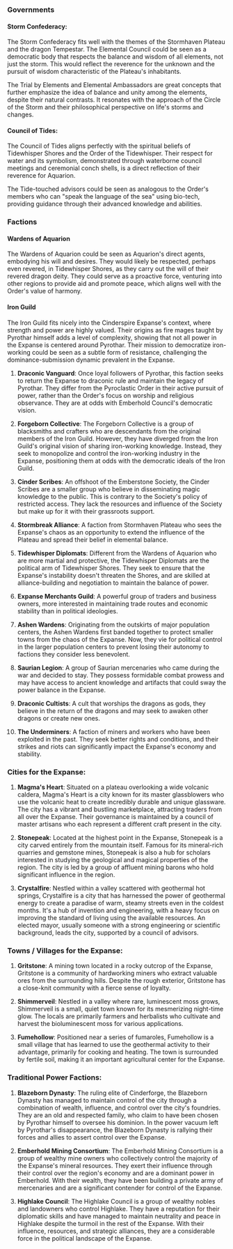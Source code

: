 ### Governments

#### Storm Confederacy:

The Storm Confederacy fits well with the themes of the Stormhaven Plateau and the dragon Tempestar. The Elemental Council could be seen as a democratic body that respects the balance and wisdom of all elements, not just the storm. This would reflect the reverence for the unknown and the pursuit of wisdom characteristic of the Plateau's inhabitants.

The Trial by Elements and Elemental Ambassadors are great concepts that further emphasize the idea of balance and unity among the elements, despite their natural contrasts. It resonates with the approach of the Circle of the Storm and their philosophical perspective on life's storms and changes.

#### Council of Tides:

The Council of Tides aligns perfectly with the spiritual beliefs of Tidewhisper Shores and the Order of the Tidewhisper. Their respect for water and its symbolism, demonstrated through waterborne council meetings and ceremonial conch shells, is a direct reflection of their reverence for Aquarion.

The Tide-touched advisors could be seen as analogous to the Order's members who can "speak the language of the sea" using bio-tech, providing guidance through their advanced knowledge and abilities.

### Factions

#### Wardens of Aquarion

The Wardens of Aquarion could be seen as Aquarion's direct agents, embodying his will and desires. They would likely be respected, perhaps even revered, in Tidewhisper Shores, as they carry out the will of their revered dragon deity. They could serve as a proactive force, venturing into other regions to provide aid and promote peace, which aligns well with the Order's value of harmony.

#### Iron Guild

The Iron Guild fits nicely into the Cinderspire Expanse's context, where strength and power are highly valued. Their origins as fire mages taught by Pyrothar himself adds a level of complexity, showing that not all power in the Expanse is centered around Pyrothar. Their mission to democratize iron-working could be seen as a subtle form of resistance, challenging the dominance-submission dynamic prevalent in the Expanse.

1.  **Draconic Vanguard**: Once loyal followers of Pyrothar, this faction seeks to return the Expanse to draconic rule and maintain the legacy of Pyrothar. They differ from the Pyroclastic Order in their active pursuit of power, rather than the Order's focus on worship and religious observance. They are at odds with Emberhold Council's democratic vision.
    
2.  **Forgeborn Collective**: The Forgeborn Collective is a group of blacksmiths and crafters who are descendants from the original members of the Iron Guild. However, they have diverged from the Iron Guild's original vision of sharing iron-working knowledge. Instead, they seek to monopolize and control the iron-working industry in the Expanse, positioning them at odds with the democratic ideals of the Iron Guild.
    
3.  **Cinder Scribes**: An offshoot of the Emberstone Society, the Cinder Scribes are a smaller group who believe in disseminating magic knowledge to the public. This is contrary to the Society's policy of restricted access. They lack the resources and influence of the Society but make up for it with their grassroots support.
    
4.  **Stormbreak Alliance**: A faction from Stormhaven Plateau who sees the Expanse's chaos as an opportunity to extend the influence of the Plateau and spread their belief in elemental balance.
    
5.  **Tidewhisper Diplomats**: Different from the Wardens of Aquarion who are more martial and protective, the Tidewhisper Diplomats are the political arm of Tidewhisper Shores. They seek to ensure that the Expanse's instability doesn't threaten the Shores, and are skilled at alliance-building and negotiation to maintain the balance of power.
    
6.  **Expanse Merchants Guild**: A powerful group of traders and business owners, more interested in maintaining trade routes and economic stability than in political ideologies.
    
7.  **Ashen Wardens**: Originating from the outskirts of major population centers, the Ashen Wardens first banded together to protect smaller towns from the chaos of the Expanse. Now, they vie for political control in the larger population centers to prevent losing their autonomy to factions they consider less benevolent.
    
8.  **Saurian Legion**: A group of Saurian mercenaries who came during the war and decided to stay. They possess formidable combat prowess and may have access to ancient knowledge and artifacts that could sway the power balance in the Expanse.
    
9.  **Draconic Cultists**: A cult that worships the dragons as gods, they believe in the return of the dragons and may seek to awaken other dragons or create new ones.
    
10.  **The Underminers**: A faction of miners and workers who have been exploited in the past. They seek better rights and conditions, and their strikes and riots can significantly impact the Expanse's economy and stability.
### Cities for the Expanse:

1.  **Magma's Heart**: Situated on a plateau overlooking a wide volcanic caldera, Magma's Heart is a city known for its master glassblowers who use the volcanic heat to create incredibly durable and unique glassware. The city has a vibrant and bustling marketplace, attracting traders from all over the Expanse. Their governance is maintained by a council of master artisans who each represent a different craft present in the city.
    
2.  **Stonepeak**: Located at the highest point in the Expanse, Stonepeak is a city carved entirely from the mountain itself. Famous for its mineral-rich quarries and gemstone mines, Stonepeak is also a hub for scholars interested in studying the geological and magical properties of the region. The city is led by a group of affluent mining barons who hold significant influence in the region.
    
3.  **Crystalfire**: Nestled within a valley scattered with geothermal hot springs, Crystalfire is a city that has harnessed the power of geothermal energy to create a paradise of warm, steamy streets even in the coldest months. It's a hub of invention and engineering, with a heavy focus on improving the standard of living using the available resources. An elected mayor, usually someone with a strong engineering or scientific background, leads the city, supported by a council of advisors.
    

### Towns / Villages for the Expanse:

1.  **Gritstone**: A mining town located in a rocky outcrop of the Expanse, Gritstone is a community of hardworking miners who extract valuable ores from the surrounding hills. Despite the rough exterior, Gritstone has a close-knit community with a fierce sense of loyalty.
    
2.  **Shimmerveil**: Nestled in a valley where rare, luminescent moss grows, Shimmerveil is a small, quiet town known for its mesmerizing night-time glow. The locals are primarily farmers and herbalists who cultivate and harvest the bioluminescent moss for various applications.
    
3.  **Fumehollow**: Positioned near a series of fumaroles, Fumehollow is a small village that has learned to use the geothermal activity to their advantage, primarily for cooking and heating. The town is surrounded by fertile soil, making it an important agricultural center for the Expanse.
    

### Traditional Power Factions:

1.  **Blazeborn Dynasty**: The ruling elite of Cinderforge, the Blazeborn Dynasty has managed to maintain control of the city through a combination of wealth, influence, and control over the city's foundries. They are an old and respected family, who claim to have been chosen by Pyrothar himself to oversee his dominion. In the power vacuum left by Pyrothar's disappearance, the Blazeborn Dynasty is rallying their forces and allies to assert control over the Expanse.
    
2.  **Emberhold Mining Consortium**: The Emberhold Mining Consortium is a group of wealthy mine owners who collectively control the majority of the Expanse's mineral resources. They exert their influence through their control over the region's economy and are a dominant power in Emberhold. With their wealth, they have been building a private army of mercenaries and are a significant contender for control of the Expanse.
    
3.  **Highlake Council**: The Highlake Council is a group of wealthy nobles and landowners who control Highlake. They have a reputation for their diplomatic skills and have managed to maintain neutrality and peace in Highlake despite the turmoil in the rest of the Expanse. With their influence, resources, and strategic alliances, they are a considerable force in the political landscape of the Expanse.